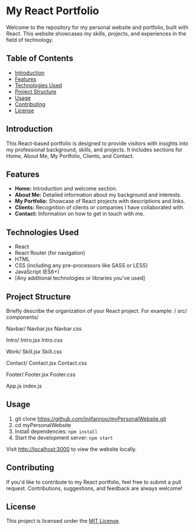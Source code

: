 # My React Portfolio

Welcome to the repository for my personal website and portfolio, built with React. This website showcases my skills, projects, and experiences in the field of technology.

## Table of Contents

- [Introduction](#introduction)
- [Features](#features)
- [Technologies Used](#technologies-used)
- [Project Structure](#project-structure)
- [Usage](#usage)
- [Contributing](#contributing)
- [License](#license)

## Introduction

This React-based portfolio is designed to provide visitors with insights into my professional background, skills, and projects. It includes sections for Home, About Me, My Portfolio, Clients, and Contact.

## Features

- **Home:** Introduction and welcome section.
- **About Me:** Detailed information about my background and interests.
- **My Portfolio:** Showcase of React projects with descriptions and links.
- **Clients:** Recognition of clients or companies I have collaborated with.
- **Contact:** Information on how to get in touch with me.

## Technologies Used

- React
- React Router (for navigation)
- HTML
- CSS (including any pre-processors like SASS or LESS)
- JavaScript (ES6+)
- [Any additional technologies or libraries you've used]

## Project Structure

Briefly describe the organization of your React project. For example:
/
src/
components/

  Navbar/
    Navbar.jsx
    Navbar.css
    
  Intro/
    Intro.jsx
    Intro.css
    
  Work/
    Skill.jsx
    Skill.css
    
  Contact/
    Contact.jsx
    Contact.css
    
  Footer/
    Footer.jsx
    Footer.css
    
App.js
index.js



## Usage

1. git clone https://github.com/injifannoo/myPersonalWebsite.git
2. cd myPersonalWebsite
3. Install dependencies: `npm install`
4. Start the development server: `npm start`

Visit [http://localhost:3000](http://localhost:3000) to view the website locally.

## Contributing

If you'd like to contribute to my React portfolio, feel free to submit a pull request. Contributions, suggestions, and feedback are always welcome!

## License

This project is licensed under the [MIT License](LICENSE).
